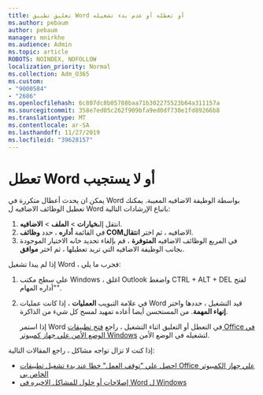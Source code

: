 ```yaml
---
title: تعليق تطبيق Word أو تعطله أو عدم بدء تشغيله
ms.author: pebaum
author: pebaum
manager: mnirkhe
ms.audience: Admin
ms.topic: article
ROBOTS: NOINDEX, NOFOLLOW
localization_priority: Normal
ms.collection: Adm_O365
ms.custom:
- "9000584"
- "2686"
ms.openlocfilehash: 6c807dc8b05788baa71b302275523b64a311157a
ms.sourcegitcommit: 358e7ed05c262f909bfa9ed0df730e1fd89266b8
ms.translationtype: MT
ms.contentlocale: ar-SA
ms.lasthandoff: 11/27/2019
ms.locfileid: "39628157"
---
```

# <a name="word-crashes-or-doesnt-respond"></a>تعطل Word أو لا يستجيب

يمكن ان يحدث أعطال متكررة في Word بواسطة الوظيفة الاضافيه المعيبة. يمكنك تعطيل الوظائف الاضافيه ل Word باتباع الإرشادات التالية:

1. انتقل إلى**خيارات** >  **الملف** > **الاضافيه**.
2. في القائمة **أداره** ، حدد **وظائف COM**الاضافيه ، ثم اختر **انتقال**.
3. في المربع الوظائف الاضافيه **المتوفرة** ، قم بإلغاء تحديد خانه الاختيار الموجودة بجانب الوظيفة الاضافيه التي تريد تعطيلها ، ثم اختر **موافق**.

إذا لم يبدا تشغيل Word ، فجرب ما يلي:

1.   علي سطح مكتب Windows ، اغلق Outlook واضغط CTRL + ALT + DEL لفتح "أداره المهام". 
2. في علامة التبويب **العمليات** ، إذا كانت عمليات Word قيد التشغيل ، حددها واختر **إنهاء المهمة**. من المستحسن أيضا أعاده تمهيد لمسح كل شيء من الذاكرة.

    إذا استمر Word في التعطل أو التعليق اثناء التشغيل ، راجع [فتح تطبيقات Office في الوضع الأمن علي جهاز كمبيوتر Windows](https://support.office.com/article/Open-Office-apps-in-safe-mode-on-a-Windows-PC-dedf944a-5f4b-4afb-a453-528af4f7ac72) لتشغيله في الوضع الأمن.

إذا كنت لا تزال تواجه مشاكل ، راجع المقالات التالية: 
- [احصل علي "توقف العمل" خطا عند بدء تشغيل تطبيقات Office علي جهاز الكمبيوتر الخاص بي](https://support.office.com/article/52bd7985-4e99-4a35-84c8-2d9b8301a2fa)
- [إصلاحات أو حلول للمشاكل الاخيره في Word ل Windows](https://support.office.com/article/bf6bf17c-2807-4871-83ce-e337ae8f0b86)